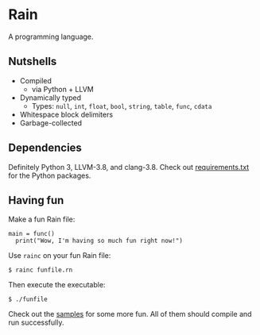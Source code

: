 # Rain

A programming language.

## Nutshells

* Compiled
  * via Python + LLVM
* Dynamically typed
  * Types: `null`, `int`, `float`, `bool`, `string`, `table`, `func`, `cdata`
* Whitespace block delimiters
* Garbage-collected

## Dependencies

Definitely Python 3, LLVM-3.8, and clang-3.8. Check out [requirements.txt](https://github.com/scizzorz/rain/blob/master/requirements.txt) for the Python packages.

## Having fun

Make a fun Rain file:

    main = func()
      print("Wow, I'm having so much fun right now!")

Use `rainc` on your fun Rain file:

    $ rainc funfile.rn

Then execute the executable:

    $ ./funfile

Check out the [samples](https://github.com/scizzorz/rain/tree/master/samples) for some more fun. All of them should compile and run successfully.
